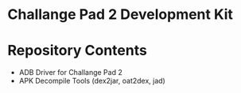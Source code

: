 # Challange Pad 2 Development Kit

# Repository Contents

- ADB Driver for Challange Pad 2
- APK Decompile Tools (dex2jar, oat2dex, jad)
